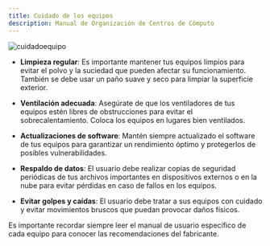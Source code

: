 ```yaml
---
title: Cuidado de los equipos
description: Manual de Organización de Centros de Cómputo
---
```


![cuidadoequipo](https://manualcc.eloychavez.dev/cuidadoequipo.jpg)


- **Limpieza regular**: Es importante mantener tus equipos limpios para evitar el polvo y la suciedad que pueden afectar su funcionamiento. También se debe usar un paño suave y seco para limpiar la superficie exterior.

- **Ventilación adecuada**: Asegúrate de que los ventiladores de tus equipos estén libres de obstrucciones para evitar el sobrecalentamiento. Coloca los equipos en lugares bien ventilados.

- **Actualizaciones de software**: Mantén siempre actualizado el software de tus equipos para garantizar un rendimiento óptimo y protegerlos de posibles vulnerabilidades.

- **Respaldo de datos**: El usuario debe realizar copias de seguridad periódicas de tus archivos importantes en dispositivos externos o en la nube para evitar pérdidas en caso de fallos en los equipos.

- **Evitar golpes y caídas**: El usuario debe tratar a sus equipos con cuidado y evitar movimientos bruscos que puedan provocar daños físicos.


Es importante recordar siempre leer el manual de usuario específico de cada equipo para conocer las recomendaciones del fabricante.

